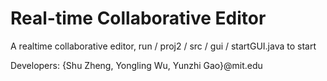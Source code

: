Real-time Collaborative Editor
=====================

A realtime collaborative editor, run / proj2 / src / gui / startGUI.java to start

Developers: {Shu Zheng, Yongling Wu, Yunzhi Gao}@mit.edu
